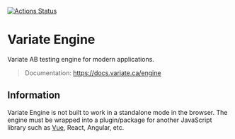 [![Actions Status](https://github.com/VariateApp/variate-engine/workflows/{workflow_name}/badge.svg)](https://github.com/{owner}/{repo}/actions)

# Variate Engine

Variate AB testing engine for modern applications. 

> Documentation: https://docs.variate.ca/engine

## Information

Variate Engine is not built to work in a standalone mode in the browser. The engine must be wrapped into a plugin/package
for another JavaScript library such as [Vue](https://github.com/variateapp/variate-vue), React, Angular, etc.
